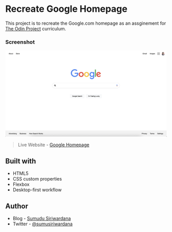 # Recreate Google Homepage 

This project is to recreate the Google.com homepage as an assginement for [The Odin Project](https://www.theodinproject.com/) curriculum.

### Screenshot

![](images/Screenshot.png)



> Live Website - [Google Homepage][website]

## Built with

- HTML5
- CSS custom properties
- Flexbox
- Desktop-first workflow

## Author

- Blog - [Sumudu Siriwardana][blog]
- Twitter - [@sumusiriwardana][twitter]

[website]: https://sumusiriwardana.github.io/google-homepage/
[blog]: https://sumudusiriwardana.hashnode.dev/
[twitter]: https://twitter.com/sumusiriwardana/
